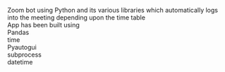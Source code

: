  Zoom bot using Python and its various libraries which automatically logs into the meeting depending upon the time table</br>
App has been built using</br>
Pandas</br>
time</br>
Pyautogui</br>
subprocess</br>
datetime</br>

